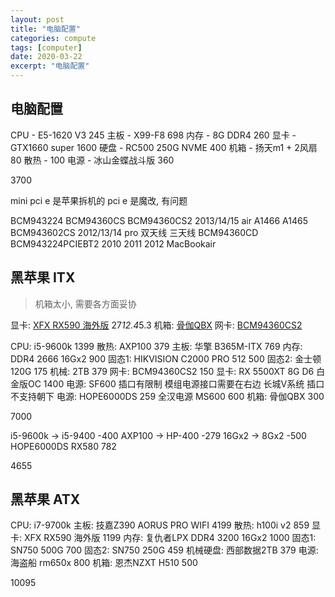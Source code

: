 ```yaml
---
layout: post
title: "电脑配置"
categories: compute
tags: [computer]
date: 2020-03-22
excerpt: "电脑配置"
---
```


## 电脑配置
CPU - E5-1620 V3     245
主板 - X99-F8        698
内存 - 8G DDR4       260
显卡 - GTX1660 super 1600
硬盘 - RC500 250G NVME 400
机箱 - 扬天m1 + 2风扇 80
散热 -               100
电源 - 冰山金蝶战斗版 360

3700

mini pci e 是苹果拆机的
pci e 是魔改, 有问题

BCM943224
BCM94360CS
BCM94360CS2 2013/14/15 air A1466 A1465
BCM943602CS 2012/13/14 pro 双天线  三天线 
BCM94360CD 
BCM943224PCIEBT2  2010 2011 2012 MacBookair

## 黑苹果 ITX

> 机箱太小, 需要各方面妥协

显卡: [XFX RX590 海外版](https://item.jd.com/46294539257.html) 27*12.4*5.3
机箱: [骨伽QBX](https://detail.tmall.com/item.htm?id=560300184114&spm=a1z0k.7385961.1997985097.d4918997.25f543dcOKj7dP&_u=t2dmg8j26111)
网卡: [BCM94360CS2](https://item.taobao.com/item.htm?spm=a230r.1.14.39.5cde2a366uAnro&id=598449642067&ns=1&abbucket=6#detail)

CPU: i5-9600k                    1399
散热: AXP100                     379
主板: 华擎 B365M-ITX             769
内存: DDR4 2666 16Gx2            900
固态1: HIKVISION C2000 PRO 512   500
固态2: 金士顿 120G               175
机械: 2TB                        379
网卡: BCM94360CS2                150 
显卡: RX 5500XT 8G D6 白金版OC   1400
电源: SF600 插口有限制 模组电源接口需要在右边 长城V系统   插口不支持朝下
电源: HOPE6000DS                 259
        全汉电源 MS600           600
机箱: 骨伽QBX                    300

7000

i5-9600k -> i5-9400             -400
AXP100   -> HP-400              -279
16Gx2    -> 8Gx2                -500
HOPE6000DS
RX580                            782

4655




## 黑苹果 ATX

CPU: i7-9700k 
主板: 技嘉Z390 AORUS PRO WIFI     4199
散热: h100i v2                    859
显卡: XFX RX590 海外版            1199
内存: 复仇者LPX DDR4 3200 16Gx2   1000
固态1: SN750 500G                 700
固态2: SN750 250G                 459
机械硬盘: 西部数据2TB             379
电源: 海盗船 rm650x               800
机箱: 恩杰NZXT H510               500

10095
